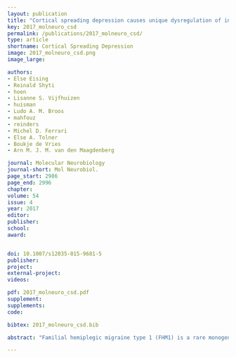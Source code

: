 ```yaml
---
layout: publication
title: "Cortical spreading depression causes unique dysregulation of inflammatory pathways in a transgenic mouse model of migraine"
key: 2017_molneuro_csd
permalink: /publications/2017_molneuro_csd/
type: article
shortname: Cortical Spreading Depression
image: 2017_molneuro_csd.png
image_large:

authors:
- Else Eising
- Reinald Shyti
- hoen
- Lisanne S. Vijfhuizen
- huisman
- Ludo A. M. Broos
- mahfouz
- reinders
- Michel D. Ferrari
- Else A. Tolner
- Boukje de Vries
- Arn M. J. M. van den Maagdenberg

journal: Molecular Neurobiology
journal-short: Mol Neurobiol.
page_start: 2986
page_end: 2996
chapter:
volume: 54
issue: 4
year: 2017
editor:
publisher:
school:
award:


doi: 10.1007/s12035-015-9681-5
publisher:
project:
external-project:
videos:

pdf: 2017_molneuro_csd.pdf
supplement:
supplements:
code:

bibtex: 2017_molneuro_csd.bib

abstract: "Familial hemiplegic migraine type 1 (FHM1) is a rare monogenic subtype of migraine with aura caused by mutations in CACNA1A that encodes the α<sub>1A</sub> subunit of voltage-gated Ca<sub>V</sub>2.1 calcium channels. Transgenic knock-in mice that carry the human FHM1 R192Q missense mutation (‘FHM1 R192Q mice’) exhibit an increased susceptibility to cortical spreading depression (CSD), the mechanism underlying migraine aura. Here, we analysed gene expression profiles from isolated cortical tissue of FHM1 R192Q mice 24 h after experimentally induced CSD in order to identify molecular pathways affected by CSD. Gene expression profiles were generated using deep serial analysis of gene expression sequencing. Our data reveal a signature of inflammatory signalling upon CSD in the cortex of both mutant and wild-type mice. However, only in the brains of FHM1 R192Q mice specific genes are up-regulated in response to CSD that are implicated in interferon-related inflammatory signalling. Our findings show that CSD modulates inflammatory processes in both wild-type and mutant brains, but that an additional unique inflammatory signature becomes expressed after CSD in a relevant mouse model of migraine."

---
```

